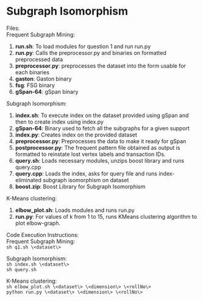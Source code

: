 # Subgraph Isomorphism

Files:<br>
Frequent Subgraph Mining:<br> 
1. **run.sh**: To load modules for question 1 and run run.py
2. **run.py**: Calls the preprocessor.py and binaries on formatted preprocessed data
3. **preprocessor.py**: preprocesses the dataset into the form usable for each binaries
4. **gaston**: Gaston binary
5. **fsg**: FSG binary
6. **gSpan-64**: gSpan binary

Subgraph Isomorphism:<br>
1. **index.sh**: To execute index on the dataset provided using gSpan and then to create index using index.py
2. **gSpan-64**: Binary used to fetch all the subgraphs for a given support
3. **index.py**: Creates index on the provided dataset
4. **preprocessor.py**: Preprocesses the data to make it ready for gSpan
5. **postprocessor.py**: The frequent pattern file obtained as output is formatted to reinstate lost vertex labels and transaction IDs.
6. **query.sh**: Loads necessary modules, unzips boost library and runs query.cpp
7. **query.cpp**: Loads the index, asks for query file and runs index-eliminated subgraph isomorphism on dataset
8. **boost.zip**: Boost Library for Subgraph Isomorphism

K-Means clustering:<br>
1. **elbow_plot.sh**: Loads modules and runs run.py
2. **run.py**: For values of k from 1 to 15, runs KMeans clustering algorithm to plot elbow-graph.

Code Execution Instructions:<br>
Frequent Subgraph Mining:<br>
`sh q1.sh \<dataset\>`<br>

Subgraph Isomorphism:<br>
`sh index.sh \<dataset\>`<br>
`sh query.sh`<br>

K-Means clustering: <br>
`sh elbow_plot.sh \<dataset\> \<dimension\> \<rollNo\>`<br>
`python run.py \<dataset\> \<dimension\> \<rollNo\>`<br>
